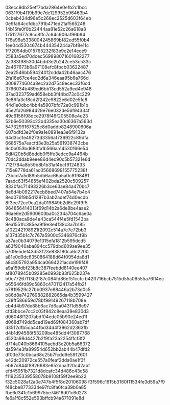03ecc9db25eff7bda2864e0efb2c1bcc
0631f9b4f19b99c7de129952b96463b4
0cbeb424d96e5c268ec2525d603f64eb
0e9fa64ccfdbc791b471ed21af565248
14b15fe0f0b22444aa81e52c26a618a8
175127677c9cc8ffc7c64c906af96b94
176a96a5338004245869bf82ed55f0b4
1ee04d5304674b444354244a7bf8e11c
1f72054db015765232f83e9c2e14ece9
2583a5ed70dcec569898071601682277
2a383f98530d4bdd3e2b242ce53c533c
2a467673b6a97108efc8fbcb03622487
2ea2546bb594240f2cdda42b46aac476
2fa16e67ce4ed2d6a346eaa95b6a766d
3008774604a8ec2a2d7548ecec33f6cd
3766034b489ed6bb13cd552a9ed4e948
37ad323759ad658ebb3f44bd73c0c229
3e86fa3cf8cd2f242e9822e6d02e5fc8
44d1e0dbc4bb4a5907bfd72e0c991b1b
45e2fd26984429e76e032de56f94334f
49c6156f98dce2978f46f205508e4e23
52b6e50393c23b4335ea30d6367a563d
5473299167525c8d0addb8248900606a
607bdfd3e2f0e9a1e0891ea3e6f9132a
64d3cc1e49273d3356af736922c89dfa
668575a7eacfd3e3b25a561938743cbe
6c0b053bd683fa1b566aa14530166e54
6df420b5d8bddb0f5ffe3edcc9a4464b
70dc2ddab9eee86d4ec90c5b57321e6d
712f784a8b59b8b1b31af4bcf9124833
715e8778da61ac05668699155775238f
73bcd7a5d89b5db6ac66a5a0c8198481
7aadc63f54855ef402bda2520c509257
8330fac71493226b3ce63ae84a470bc7
8e6d4b092217ecb8bed7407a54e7b4c4
8ed076f9b5d1287b3ab2adef74d0ecdb
8f3ee72cc9ca2da019849b2d6c29f9f5
964856414013f69d14b2a6de8be4aae2
96ae6e2d5900603ba0c234a704c6ae0a
9c480aca9de4e43ca544f4e5fd1543ba
9ea1551fc385ea9f9e3e4f38c3a7b185
a102242198921f2092c514a7e7e72bb3
a137d35b1c7c767a5900c5346876cf9b
a37ac0b34079e1315efa1812b595dcd5
a63f9046aba894cc579dbd609ae9ee35
a709e5def43d53f23e838180ca6c2200
a81e0d9dc6350864188d64f0954da8d1
a8c805792a954ca0664221acde199f48
a9a159dbf23b8c387feebdd8140ee407
af8078945b09285e0993b83f625b237e
b0c77267f13b2f87c084fd86ef51ccfc
b42ff716bcb7515d55a06555a76ff4ec
b65646fd89d5860c470112417a54fb2f
b7819529c27bb0937e88446a2b73d0c5
b86d8a742769882882865da4b3599427
c38ff586659d78bf99149267118b708e
cb4d4b97de88b6ac7d6aa043f1d58e97
cfd3bbce7cc2c03f842c8eaa39e830d3
d06048f1207abdf04edc05b90e24ed1f
d068d749dd5ced19ed69f084360ab7df
d3512dfb5ca44fbd34d4f3962d2363fb
d4b1d94588f53209be485dd4f3087768
d520a98d4427b2f9fa23a2254ffcf3f2
d714a040b8664105aebd3e20b5a66372
da594e3fa89954d652bb2ab44b47dfd2
df03e73c0bca68c25b7fcdd9e5912601
e42dc20972ce557a0feaf2dda0ae1f3f
eb67d844f8926683e652daa320c42abf
efd45951b7321d8dcafc34d486c43c58
f119235339558078b9108f59f2ee9b22
f32c5028af2a0e747b4f5f8d20106098
f3f596c1615b3160f11534fe3d59a7f9
f48cbe8773334e97fc8fa6fca39b0a85
fbe6d341c1b69975be74616d01c6d273
fe6a1f8c552e593bffcb94a671091e8d
